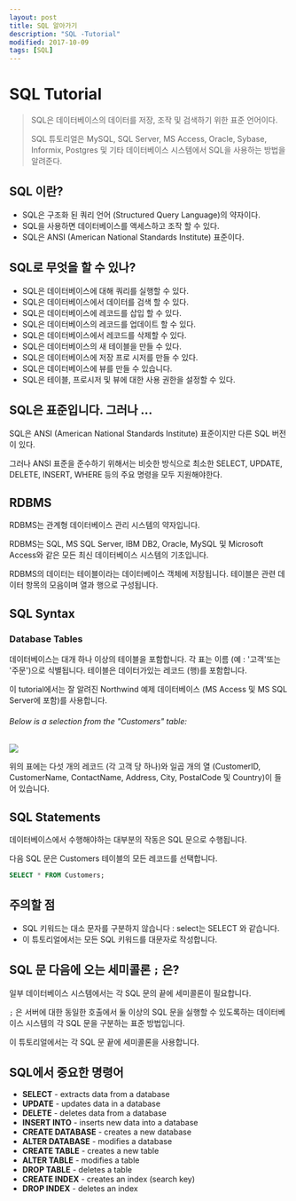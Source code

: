 ```yaml
---
layout: post
title: SQL 알아가기
description: "SQL -Tutorial"
modified: 2017-10-09
tags: [SQL]
---
```



# SQL Tutorial

>SQL은 데이터베이스의 데이터를 저장, 조작 및 검색하기 위한 표준 언어이다. 
>
>SQL 튜토리얼은 MySQL, SQL Server, MS Access, Oracle, Sybase, Informix, Postgres 및 기타 데이터베이스 시스템에서 SQL을 사용하는 방법을 알려준다.


## SQL 이란?

- SQL은 구조화 된 쿼리 언어 (Structured Query Language)의 약자이다. 
- SQL을 사용하면 데이터베이스를 액세스하고 조작 할 수 있다. 
- SQL은 ANSI (American National Standards Institute) 표준이다.

## SQL로 무엇을 할 수 있나?

- SQL은 데이터베이스에 대해 쿼리를 실행할 수 있다. 
- SQL은 데이터베이스에서 데이터를 검색 할 수 있다. 
- SQL은 데이터베이스에 레코드를 삽입 할 수 있다. 
- SQL은 데이터베이스의 레코드를 업데이트 할 수 있다. 
- SQL은 데이터베이스에서 레코드를 삭제할 수 있다. 
- SQL은 데이터베이스의 새 테이블을 만들 수 있다.
- SQL은 데이터베이스에 저장 프로 시저를 만들 수 있다. 
- SQL은 데이터베이스에 뷰를 만들 수 있습니다. 
- SQL은 테이블, 프로시저 및 뷰에 대한 사용 권한을 설정할 수 있다.


## SQL은 표준입니다. 그러나 ... 

SQL은 ANSI (American National Standards Institute) 표준이지만 다른 SQL 버전이 있다. 

그러나 ANSI 표준을 준수하기 위해서는 비슷한 방식으로 최소한 SELECT, UPDATE, DELETE, INSERT, WHERE 등의 주요 명령을 모두 지원해야한다.

## RDBMS 

RDBMS는 관계형 데이터베이스 관리 시스템의 약자입니다. 

RDBMS는 SQL, MS SQL Server, IBM DB2, Oracle, MySQL 및 Microsoft Access와 같은 모든 최신 데이터베이스 시스템의 기초입니다. 

RDBMS의 데이터는 테이블이라는 데이터베이스 객체에 저장됩니다. 테이블은 관련 데이터 항목의 모음이며 열과 행으로 구성됩니다. 

## SQL Syntax

### Database Tables

데이터베이스는 대개 하나 이상의 테이블을 포함합니다. 각 표는 이름 (예 : '고객'또는 '주문')으로 식별됩니다. 테이블은 데이터가있는 레코드 (행)를 포함합니다. 

이 tutorial에서는 잘 알려진 Northwind 예제 데이터베이스 (MS Access 및 MS SQL Server에 포함)를 사용합니다.

###### Below is a selection from the "Customers" table:


![](///Users/janggunhee/projects/md-file/sql-md/images/sql-sample.png)

위의 표에는 다섯 개의 레코드 (각 고객 당 하나)와 일곱 개의 열 (CustomerID, CustomerName, ContactName, Address, City, PostalCode 및 Country)이 들어 있습니다.

## SQL Statements

데이터베이스에서 수행해야하는 대부분의 작동은 SQL 문으로 수행됩니다. 

다음 SQL 문은 Customers 테이블의 모든 레코드를 선택합니다.


```sql
SELECT * FROM Customers;
```

## 주의할 점 

- SQL 키워드는 대소 문자를 구분하지 않습니다 : select는 SELECT 와 같습니다.
- 이 튜토리얼에서는 모든 SQL 키워드를 대문자로 작성합니다.

## SQL 문 다음에 오는 세미콜론 `;` 은? 

일부 데이터베이스 시스템에서는 각 SQL 문의 끝에 세미콜론이 필요합니다. 

`;` 은 서버에 대한 동일한 호출에서 둘 이상의 SQL 문을 실행할 수 있도록하는 데이터베이스 시스템의 각 SQL 문을 구분하는 표준 방법입니다. 

이 튜토리얼에서는 각 SQL 문 끝에 세미콜론을 사용합니다.

## SQL에서 중요한 명령어

- **SELECT** - extracts data from a database
- **UPDATE** - updates data in a database
- **DELETE** - deletes data from a database
- **INSERT INTO** - inserts new data into a database
- **CREATE DATABASE** - creates a new database
- **ALTER DATABASE** - modifies a database
- **CREATE TABLE** - creates a new table
- **ALTER TABLE** - modifies a table
- **DROP TABLE** - deletes a table
- **CREATE INDEX** - creates an index (search key)
- **DROP INDEX** - deletes an index



